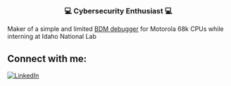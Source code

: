 <h3 align="center">💻 Cybersecurity Enthusiast 💻</h3>

Maker of a simple and limited <a href="https://github.com/IdahoLabUnsupported/CRATER/tree/main/arduino-python-bdm-debugger">BDM debugger</a> for Motorola 68k CPUs while interning at Idaho National Lab

<h2 align="left">Connect with me:</h2>
<p align="left">
<a href="https://www.linkedin.com/in/d-parker17/"><img src="https://img.shields.io/badge/LinkedIn-0077B5?style=for-the-badge&logo=linkedin&logoColor=white" alt="LinkedIn"></a>
</p>
